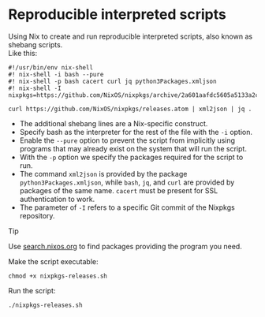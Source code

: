 # Reproducible interpreted scripts
Using Nix to create and run reproducible interpreted scripts, also known as shebang scripts.\
Like this:
```shell
#!/usr/bin/env nix-shell
#! nix-shell -i bash --pure
#! nix-shell -p bash cacert curl jq python3Packages.xmljson
#! nix-shell -I nixpkgs=https://github.com/NixOS/nixpkgs/archive/2a601aafdc5605a5133a2ca506a34a3a73377247.tar.gz

curl https://github.com/NixOS/nixpkgs/releases.atom | xml2json | jq .
```
+ The additional shebang lines are a Nix-specific construct.
+ Specify bash as the interpreter for the rest of the file with the `-i` option.
+ Enable the `--pure` option to prevent the script from implicitly using programs that may already exist on the system that will run the script.
+ With the `-p` option we specify the packages required for the script to run.
+ The command `xml2json` is provided by the package `python3Packages.xmljson`, while `bash`, `jq`, and `curl` are provided by packages of the same name. `cacert` must be present for SSL authentication to work.
+ The parameter of `-I` refers to a specific Git commit of the Nixpkgs repository.

> [!TIP]
> Use [search.nixos.org](https://search.nixos.org/packages) to find packages providing the program you need.

Make the script executable:
```shell
chmod +x nixpkgs-releases.sh
```
Run the script:
```shell
./nixpkgs-releases.sh
```
